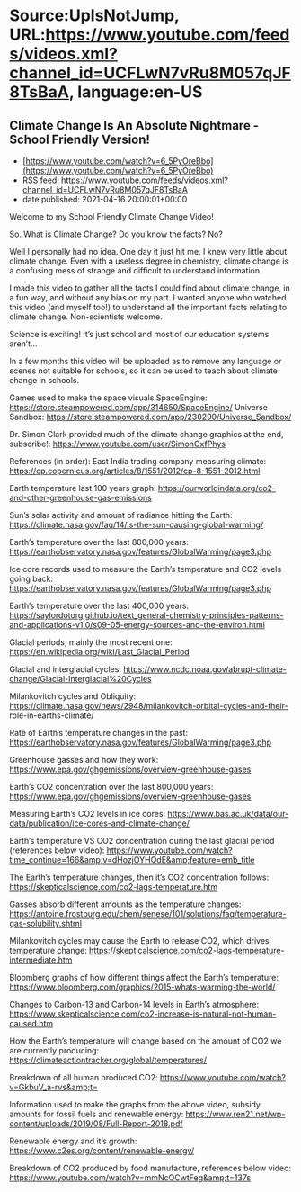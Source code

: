 # Source:UpIsNotJump, URL:https://www.youtube.com/feeds/videos.xml?channel_id=UCFLwN7vRu8M057qJF8TsBaA, language:en-US

## Climate Change Is An Absolute Nightmare - School Friendly Version!
 - [https://www.youtube.com/watch?v=6_5PyOreBbo](https://www.youtube.com/watch?v=6_5PyOreBbo)
 - RSS feed: https://www.youtube.com/feeds/videos.xml?channel_id=UCFLwN7vRu8M057qJF8TsBaA
 - date published: 2021-04-16 20:00:01+00:00

Welcome to my School Friendly Climate Change Video!

So. What is Climate Change? Do you know the facts? No?

Well I personally had no idea. One day it just hit me, I knew very little about climate change. Even with a useless degree in chemistry, climate change is a confusing mess of strange and difficult to understand information.

I made this video to gather all the facts I could find about climate change, in a fun way, and without any bias on my part. I wanted anyone who watched this video (and myself too!) to understand all the important facts relating to climate change. Non-scientists welcome. 

Science is exciting! It’s just school and most of our education systems aren’t…

In a few months this video will be uploaded as to remove any language or scenes not suitable for schools, so it can be used to teach about climate change in schools. 

Games used to make the space visuals
SpaceEngine: https://store.steampowered.com/app/314650/SpaceEngine/
Universe Sandbox: https://store.steampowered.com/app/230290/Universe_Sandbox/

Dr. Simon Clark provided much of the climate change graphics at the end, subscribe!: https://www.youtube.com/user/SimonOxfPhys

References (in order):
East India trading company measuring climate: https://cp.copernicus.org/articles/8/1551/2012/cp-8-1551-2012.html

Earth temperature last 100 years graph: https://ourworldindata.org/co2-and-other-greenhouse-gas-emissions

Sun’s solar activity and amount of radiance hitting the Earth: https://climate.nasa.gov/faq/14/is-the-sun-causing-global-warming/

Earth’s temperature over the last 800,000 years: https://earthobservatory.nasa.gov/features/GlobalWarming/page3.php

Ice core records used to measure the Earth’s temperature and CO2 levels going back:
https://earthobservatory.nasa.gov/features/GlobalWarming/page3.php

Earth’s temperature over the last 400,000 years: https://saylordotorg.github.io/text_general-chemistry-principles-patterns-and-applications-v1.0/s09-05-energy-sources-and-the-environ.html

Glacial periods, mainly the most recent one: https://en.wikipedia.org/wiki/Last_Glacial_Period

Glacial and interglacial cycles: https://www.ncdc.noaa.gov/abrupt-climate-change/Glacial-Interglacial%20Cycles

Milankovitch cycles and Obliquity: https://climate.nasa.gov/news/2948/milankovitch-orbital-cycles-and-their-
role-in-earths-climate/

Rate of Earth’s temperature changes in the past: https://earthobservatory.nasa.gov/features/GlobalWarming/page3.php

Greenhouse gasses and how they work: https://www.epa.gov/ghgemissions/overview-greenhouse-gases

Earth’s CO2 concentration over the last 800,000 years: https://www.epa.gov/ghgemissions/overview-greenhouse-gases

Measuring Earth’s CO2 levels in ice cores: https://www.bas.ac.uk/data/our-data/publication/ice-cores-and-climate-change/

Earth’s temperature VS CO2 concentration during the last glacial period (references below video): https://www.youtube.com/watch?time_continue=166&amp;v=dHozjOYHQdE&amp;feature=emb_title

The Earth’s temperature changes, then it’s CO2 concentration follows: https://skepticalscience.com/co2-lags-temperature.htm

Gasses absorb different amounts as the temperature changes: https://antoine.frostburg.edu/chem/senese/101/solutions/faq/temperature-gas-solubility.shtml

Milankovitch cycles may cause the Earth to release CO2, which drives temperature change:
https://skepticalscience.com/co2-lags-temperature-intermediate.htm

Bloomberg graphs of how different things affect the Earth’s temperature: https://www.bloomberg.com/graphics/2015-whats-warming-the-world/

Changes to Carbon-13 and Carbon-14 levels in Earth’s atmosphere: https://www.skepticalscience.com/co2-increase-is-natural-not-human-caused.htm

How the Earth’s temperature will change based on the amount of CO2 we are currently producing: https://climateactiontracker.org/global/temperatures/

Breakdown of all human produced CO2: https://www.youtube.com/watch?v=GkbuV_a-rvs&amp;t=

Information used to make the graphs from the above video, subsidy amounts for fossil fuels and renewable energy: https://www.ren21.net/wp-content/uploads/2019/08/Full-Report-2018.pdf

Renewable energy and it’s growth: https://www.c2es.org/content/renewable-energy/

Breakdown of CO2 produced by food manufacture, references below video: https://www.youtube.com/watch?v=mmNcOCwtFeg&amp;t=137s

